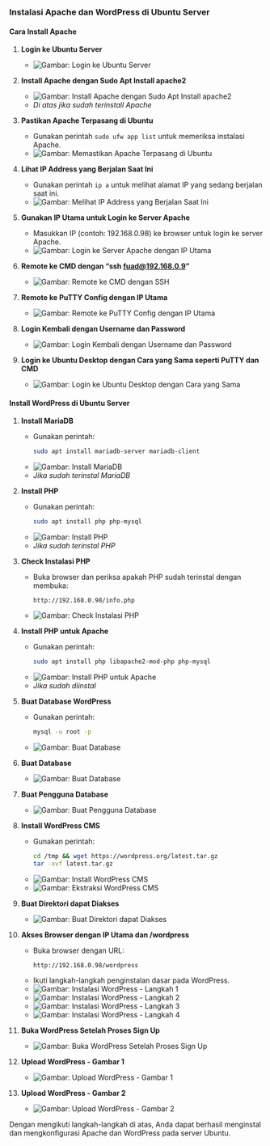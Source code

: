 ### Instalasi Apache dan WordPress di Ubuntu Server

#### Cara Install Apache

1. **Login ke Ubuntu Server**
   - ![Gambar: Login ke Ubuntu Server](https://github.com/fuadmadil/wordpressandmpi/assets/150570456/aa40d761-6dfe-411d-8ccc-9614c7d360ac)

2. **Install Apache dengan Sudo Apt Install apache2**
   - ![Gambar: Install Apache dengan Sudo Apt Install apache2](https://github.com/fuadmadil/wordpressandmpi/assets/150570456/aea81367-585d-4cc0-b722-5f9e6f7946cf)
   - *Di atas jika sudah terinstall Apache*

3. **Pastikan Apache Terpasang di Ubuntu**
   - Gunakan perintah `sudo ufw app list` untuk memeriksa instalasi Apache.
   - ![Gambar: Memastikan Apache Terpasang di Ubuntu](https://github.com/fuadmadil/wordpressandmpi/assets/150570456/d33f5d7e-9650-44a7-990a-38f0bc797159)

4. **Lihat IP Address yang Berjalan Saat Ini**
   - Gunakan perintah `ip a` untuk melihat alamat IP yang sedang berjalan saat ini.
   - ![Gambar: Melihat IP Address yang Berjalan Saat Ini](https://github.com/fuadmadil/wordpressandmpi/assets/150570456/4da8d909-f910-478d-b9f0-d118521dd3e8)

5. **Gunakan IP Utama untuk Login ke Server Apache**
   - Masukkan IP (contoh: 192.168.0.98) ke browser untuk login ke server Apache.
   - ![Gambar: Login ke Server Apache dengan IP Utama](https://github.com/fuadmadil/wordpressandmpi/assets/150570456/a0224e88-7fed-4c94-beb3-536225262492)

6. **Remote ke CMD dengan “ssh fuad@192.168.0.9”**
   - ![Gambar: Remote ke CMD dengan SSH](https://github.com/fuadmadil/wordpressandmpi/assets/150570456/e2919c25-32af-46e6-977b-b6eabed4c377)

7. **Remote ke PuTTY Config dengan IP Utama**
   - ![Gambar: Remote ke PuTTY Config dengan IP Utama](https://github.com/fuadmadil/wordpressandmpi/assets/150570456/d442fb3b-f963-4d67-9218-6ee87b9b0270)

8. **Login Kembali dengan Username dan Password**
   - ![Gambar: Login Kembali dengan Username dan Password](https://github.com/fuadmadil/wordpressandmpi/assets/150570456/3a4ce821-d50f-4ba9-bc7d-f740b209d8ce)

9. **Login ke Ubuntu Desktop dengan Cara yang Sama seperti PuTTY dan CMD**
   - ![Gambar: Login ke Ubuntu Desktop dengan Cara yang Sama](https://github.com/fuadmadil/wordpressandmpi/assets/150570456/6c7686cb-0197-4ea0-aa5c-d13115f9402c)

#### Install WordPress di Ubuntu Server

1. **Install MariaDB**
   - Gunakan perintah:
     ```bash
     sudo apt install mariadb-server mariadb-client
     ```
   - ![Gambar: Install MariaDB](https://github.com/fuadmadil/wordpress/assets/150570456/eadee46c-5fba-4424-b423-cca69075af3c)
   - *Jika sudah terinstal MariaDB*

2. **Install PHP**
   - Gunakan perintah:
     ```bash
     sudo apt install php php-mysql
     ```
   - ![Gambar: Install PHP](https://github.com/fuadmadil/wordpress/assets/150570456/b23bcd9a-5eae-4c2d-ae13-d539ee92792a)
   - *Jika sudah terinstal PHP*

3. **Check Instalasi PHP**
   - Buka browser dan periksa apakah PHP sudah terinstal dengan membuka:
     ```
     http://192.168.0.98/info.php
     ```
   - ![Gambar: Check Instalasi PHP](https://github.com/fuadmadil/wordpress/assets/150570456/33087ee2-1158-40a1-a5a1-d01b0ba7f4bc)

4. **Install PHP untuk Apache**
   - Gunakan perintah:
     ```bash
     sudo apt install php libapache2-mod-php php-mysql
     ```
   - ![Gambar: Install PHP untuk Apache](https://github.com/fuadmadil/wordpress/assets/150570456/ba1953f9-6613-49a2-8ffd-392d14b4a46c)
   - *Jika sudah diinstal*

5. **Buat Database WordPress**
   - Gunakan perintah:
     ```bash
     mysql -u root -p
     ```
   - ![Gambar: Buat Database](https://github.com/fuadmadil/wordpress/assets/150570456/4d69b64b-072b-4ec4-a633-787ed347bd1b)

6. **Buat Database**
   - ![Gambar: Buat Database](https://github.com/fuadmadil/wordpress/assets/150570456/136ffc2e-00c4-4dc9-a647-1a98874da6a5)

7. **Buat Pengguna Database**
   - ![Gambar: Buat Pengguna Database](https://github.com/fuadmadil/wordpress/assets/150570456/9f84c982-508c-468e-8f67-f10f3d4666c7)

8. **Install WordPress CMS**
   - Gunakan perintah:
     ```bash
     cd /tmp && wget https://wordpress.org/latest.tar.gz
     tar -xvf latest.tar.gz
     ```
   - ![Gambar: Install WordPress CMS](https://github.com/fuadmadil/wordpress/assets/150570456/bfb2e52d-d4b1-4af1-9758-ecbcccd25c60)
   - ![Gambar: Ekstraksi WordPress CMS](https://github.com/fuadmadil/wordpress/assets/150570456/e59f1d2f-e14d-4853-9437-9b391d99d4a1)

9. **Buat Direktori dapat Diakses**
   - ![Gambar: Buat Direktori dapat Diakses](https://github.com/fuadmadil/wordpress/assets/150570456/3f135aec-71c8-4320-8501-698fa03de9b3)

10. **Akses Browser dengan IP Utama dan /wordpress**
    - Buka browser dengan URL:
      ```
      http://192.168.0.98/wordpress
      ```
    - Ikuti langkah-langkah penginstalan dasar pada WordPress.
    - ![Gambar: Instalasi WordPress - Langkah 1](https://github.com/fuadmadil/wordpress/assets/150570456/dc2f8ca8-7c55-4914-9491-fb99dfd5bf18)
    - ![Gambar: Instalasi WordPress - Langkah 2](https://github.com/fuadmadil/wordpress/assets/150570456/86214e5a-174b-4f2b-8802-5bb135fb4979)
    - ![Gambar: Instalasi WordPress - Langkah 3](https://github.com/fuadmadil/wordpress/assets/150570456/4a58c25a-141b-4691-bdc7-c3601cb59126)
    - ![Gambar: Instalasi WordPress - Langkah 4](https://github.com/fuadmadil/wordpress/assets/150570456/2b86903d-a4d3-4bea-a7b1-257b5f44e4e0)

11. **Buka WordPress Setelah Proses Sign Up**
    - ![Gambar: Buka WordPress Setelah Proses Sign Up](https://github.com/fuadmadil/wordpress/assets/150570456/516164d3-100f-4acf-8adc-93c74ed98046)

12. **Upload WordPress - Gambar 1**
    - ![Gambar: Upload WordPress - Gambar 1](https://github.com/fuadmadil/wordpress/assets/150570456/c249407c-fb61-4ade-8321-29367e569755)

13. **Upload WordPress - Gambar 2**
    - ![Gambar: Upload WordPress - Gambar 2](https://github.com/fuadmadil/wordpress/assets/150570456/a2f8afab-7f6d-4ea1-a3bc-26c25f831ec3)

Dengan mengikuti langkah-langkah di atas, Anda dapat berhasil menginstal dan mengkonfigurasi Apache dan WordPress pada server Ubuntu.
